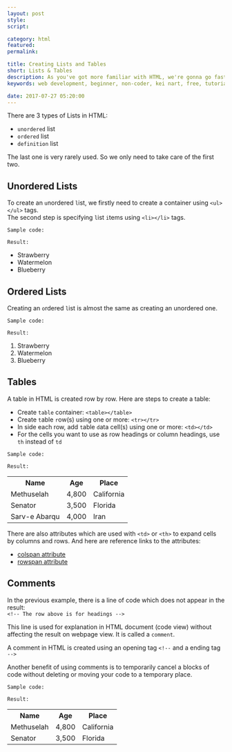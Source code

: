 ```yaml
---
layout: post
style:
script:

category: html
featured:
permalink:

title: Creating Lists and Tables
short: Lists & Tables
description: As you've got more familiar with HTML, we're gonna go fast in this tutorial. <br>Lists and Tables are popular way to represent content. <br>Let's talk about them using HTML.
keywords: web development, beginner, non-coder, kei nart, free, tutorial, coding, programming, code nart, html, ordered, unordered, list, table

date: 2017-07-27 05:20:00
---
```


There are 3 types of Lists in HTML:

- `unordered` list
- `ordered` list
- `definition` list

The last one is very rarely used. So we only need to take care of the first two.

## Unordered Lists

To create an `u`nordered `l`ist, we firstly need to create a container using
`<ul></ul>` tags.  
The second step is specifying `l`ist `i`tems using `<li></li>` tags.

`Sample code:`
<script src="https://gist.github.com/codenart/27549a909e71ffd70d9b8a98e0a9b6b5.js"></script>

`Result:`

- Strawberry
- Watermelon
- Blueberry

## Ordered Lists

Creating an `o`rdered `l`ist is almost the same as creating an unordered one.

`Sample code:`
<script src="https://gist.github.com/codenart/1babf924dd1c4ded2bbcdf5bb95c80bc.js"></script>

`Result:`
1. Strawberry
2. Watermelon
3. Blueberry

## Tables

A table in HTML is created row by row. Here are steps to create a table:

- Create `table` container: `<table></table>`
- Create `t`able `r`ow(s) using one or more: `<tr></tr>`
- In side each row, add `t`able `d`ata cell(s) using one or more: `<td></td>`
- For the cells you want to use as row headings or column headings, use `th` instead of `td`

`Sample code:`
<script src="https://gist.github.com/codenart/7b49f6a66484ebcba0ce71f8496e44a3.js"></script>

`Result:`
<table class="table">
   <tr>
      <th>Name</th>
      <th>Age</th>
      <th>Place</th>
   </tr>

   <tr>
      <td>Methuselah</td>
      <td>4,800</td>
      <td>California</td>
   </tr>

   <tr>
      <td>Senator</td>
      <td>3,500</td>
      <td>Florida</td>
   </tr>

   <tr>
      <td>Sarv-e Abarqu</td>
      <td>4,000</td>
      <td>Iran</td>
   </tr>
</table>

There are also attributes which are used with `<td>` or `<th>` to expand cells
by columns and rows. And here are reference links to the attributes:

- [colspan attribute](https://www.w3schools.com/tags/att_colspan.asp "ext")
- [rowspan attribute](https://www.w3schools.com/tags/att_rowspan.asp "ext")

## Comments

In the previous example, there is a line of code which does not appear in the result:  
`<!-- The row above is for headings -->`

This line is used for explanation in HTML document (code view) without affecting
the result on webpage view. It is called a `comment`.

A comment in HTML is created using an opening tag `<!--` and a ending tag `-->`

Another benefit of using comments is to temporarily cancel a blocks of code
without deleting or moving your code to a temporary place.

`Sample code:`
<script src="https://gist.github.com/codenart/585351dc0921ef2bdd9363b5bb9455ab.js"></script>

`Result:`
<table class="table">
   <tr>
      <th>Name</th>
      <th>Age</th>
      <th>Place</th>
   </tr>

   <tr>
      <td>Methuselah</td>
      <td>4,800</td>
      <td>California</td>
   </tr>

   <tr>
      <td>Senator</td>
      <td>3,500</td>
      <td>Florida</td>
   </tr>
</table>
